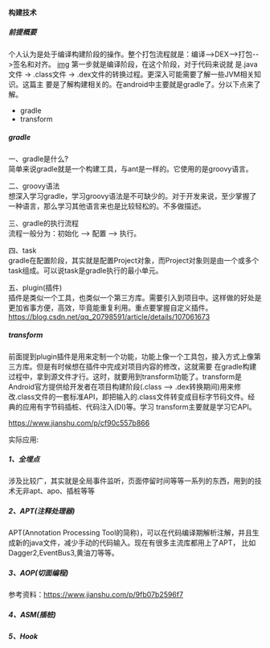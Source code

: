 #### 构建技术

##### 前提概要

个人认为是处于编译构建阶段的操作。整个打包流程就是：编译-->DEX-->打包-->签名和对齐。
[img](img_打包流程图.png)
第一步就是编译阶段，在这个阶段，对于代码来说就 是.java文件 -> .class文件 -> .dex文件的转换过程。更深入可能需要了解一些JVM相关知识。这篇主
要是了解构建相关的。在android中主要就是gradle了。分以下点来了解。

* gradle
* transform

##### gradle
一、gradle是什么?  
简单来说gradle就是一个构建工具，与ant是一样的。它使用的是groovy语言。

二、groovy语法   
想深入学习gradle，学习groovy语法是不可缺少的。对于开发来说，至少掌握了一种语言，那么学习其他语言来也是比较轻松的。不多做描述。

三、gradle的执行流程  
流程一般分为：初始化 --> 配置 --> 执行。

四、task    
gradle在配置阶段，其实就是配置Project对象，而Project对象则是由一个或多个task组成。可以说task是gradle执行的最小单元。

五、plugin(插件)    
插件是类似一个工具，也类似一个第三方库。需要引入到项目中。这样做的好处是更加省事方便，高效，毕竟能重复利用。重点要掌握自定义插件。
<https://blog.csdn.net/qq_20798591/article/details/107061673>



##### transform     
前面提到plugin插件是用来定制一个功能，功能上像一个工具包，接入方式上像第三方库。但是有时候想在插件中完成对项目内容的修改，这就需要
在gradle构建过程中，拿到源文件才行。这时，就要用到transform功能了。transform是Android官方提供给开发者在项目构建阶段(.class --> 
.dex转换期间)用来修改.class文件的一套标准API，即把输入的.class文件转变成目标字节码文件。经典的应用有字节码插桩、代码注入(DI)等。学习
transform主要就是学习它API。

<https://www.jianshu.com/p/cf90c557b866>


实际应用:
##### 1、全埋点
涉及比较广，其实就是全局事件监听，页面停留时间等等一系列的东西，用到的技术无非apt、apo、插桩等等

##### 2、APT(注释处理器)
APT(Annotation Processing Tool的简称)，可以在代码编译期解析注解，并且生成新的java文件，减少手动的代码输入。现在有很多主流库都用上了APT，
比如Dagger2,EventBus3,黄油刀等等。

##### 3、AOP(切面编程)
参考资料：<https://www.jianshu.com/p/9fb07b2596f7>

##### 4、ASM(插桩)

##### 5、Hook  